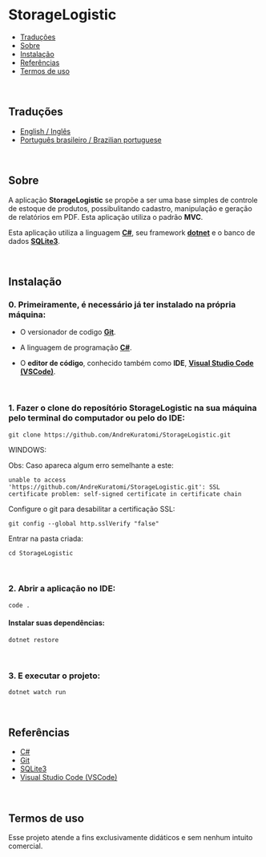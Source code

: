# StorageLogistic

- [Traduções](#traduções)
- [Sobre](#sobre)
- [Instalação](#instalação)
- [Referências](#referências)
- [Termos de uso](#termos-de-uso)

<br>

## Traduções

- [English / Inglês](https://github.com/AndreKuratomi/StorageLogistic)
- [Português brasileiro / Brazilian portuguese](./README_pt-br.md)

<br>

## Sobre

<p>A aplicação <b>StorageLogistic</b> se propõe a ser uma base simples de controle de estoque de produtos, possibulitando cadastro, manipulação e geração de relatórios em PDF. Esta aplicação utiliza o padrão <b>MVC</b>.

Esta aplicação utiliza a linguagem <strong>[C#](https://dotnet.microsoft.com/pt-br/download/)</strong>, seu framework <strong>[dotnet](https://dotnet.microsoft.com/pt-br/download/)</strong> e o banco de dados <strong>[SQLite3](https://docs.python.org/3/library/sqlite3.html)</strong>.</p>

<br>

## Instalação


<h3>0. Primeiramente, é necessário já ter instalado na própria máquina:</h3>

- O versionador de codigo <b>[Git](https://git-scm.com/downloads)</b>.

- A linguagem de programação <b>[C#](https://dotnet.microsoft.com/pt-br/download/)</b>.

- O <b>editor de código</b>, conhecido também como <b>IDE</b>, <b>[Visual Studio Code (VSCode)](https://code.visualstudio.com/)</b>.

<br>

<h3>1. Fazer o clone do reposítório <b>StorageLogistic</b> na sua máquina pelo terminal do computador ou pelo do IDE:</h3>

```
git clone https://github.com/AndreKuratomi/StorageLogistic.git
```

WINDOWS:

Obs: Caso apareca algum erro semelhante a este: 

```
unable to access 'https://github.com/AndreKuratomi/StorageLogistic.git': SSL certificate problem: self-signed certificate in certificate chain
```

Configure o git para desabilitar a certificação SSL:

```
git config --global http.sslVerify "false"
```


<p>Entrar na pasta criada:</p>

```
cd StorageLogistic
```
<br>


<h3>2. Abrir a aplicação no IDE:</h3>

```
code .
```

<h4>Instalar suas dependências:</h4>

```
dotnet restore
```

<br>

<h3>3. E executar o projeto:</h3>

```
dotnet watch run
```

<br>

## Referências

- [C#](https://dotnet.microsoft.com/pt-br/download/)
- [Git](https://git-scm.com/downloads)
- [SQLite3](https://docs.python.org/3/library/sqlite3.html)
- [Visual Studio Code (VSCode)](https://code.visualstudio.com/)

<br>

## Termos de uso

Esse projeto atende a fins exclusivamente didáticos e sem nenhum intuito comercial.
